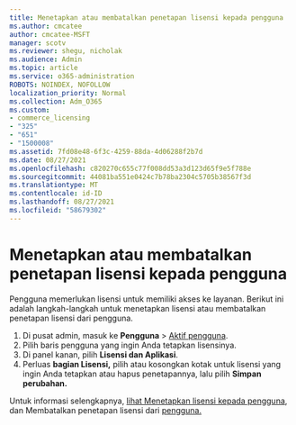 ```yaml
---
title: Menetapkan atau membatalkan penetapan lisensi kepada pengguna
ms.author: cmcatee
author: cmcatee-MSFT
manager: scotv
ms.reviewer: shegu, nicholak
ms.audience: Admin
ms.topic: article
ms.service: o365-administration
ROBOTS: NOINDEX, NOFOLLOW
localization_priority: Normal
ms.collection: Adm_O365
ms.custom:
- commerce_licensing
- "325"
- "651"
- "1500008"
ms.assetid: 7fd08e48-6f3c-4259-88da-4d06288f2b7d
ms.date: 08/27/2021
ms.openlocfilehash: c820270c655c77f008dd53a3d123d65f9e5f788e
ms.sourcegitcommit: 44081ba551e0424c7b78ba2304c5705b38567f3d
ms.translationtype: MT
ms.contentlocale: id-ID
ms.lasthandoff: 08/27/2021
ms.locfileid: "58679302"
---
```

# <a name="assign-or-unassign-licenses-to-users"></a>Menetapkan atau membatalkan penetapan lisensi kepada pengguna

Pengguna memerlukan lisensi untuk memiliki akses ke layanan. Berikut ini adalah langkah-langkah untuk menetapkan lisensi atau membatalkan penetapan lisensi dari pengguna.
  
1. Di pusat admin, masuk ke **Pengguna** \> [Aktif pengguna](https://go.microsoft.com/fwlink/p/?linkid=834822).
2. Pilih baris pengguna yang ingin Anda tetapkan lisensinya.
3. Di panel kanan, pilih **Lisensi dan Aplikasi**.
4. Perluas **bagian Lisensi,** pilih atau kosongkan kotak untuk lisensi yang ingin Anda tetapkan atau hapus penetapannya, lalu pilih **Simpan perubahan.**

Untuk informasi selengkapnya, [lihat Menetapkan lisensi kepada pengguna](https://docs.microsoft.com/microsoft-365/admin/manage/assign-licenses-to-users), dan Membatalkan penetapan lisensi dari [pengguna.](https://docs.microsoft.com/microsoft-365/admin/manage/remove-licenses-from-users)